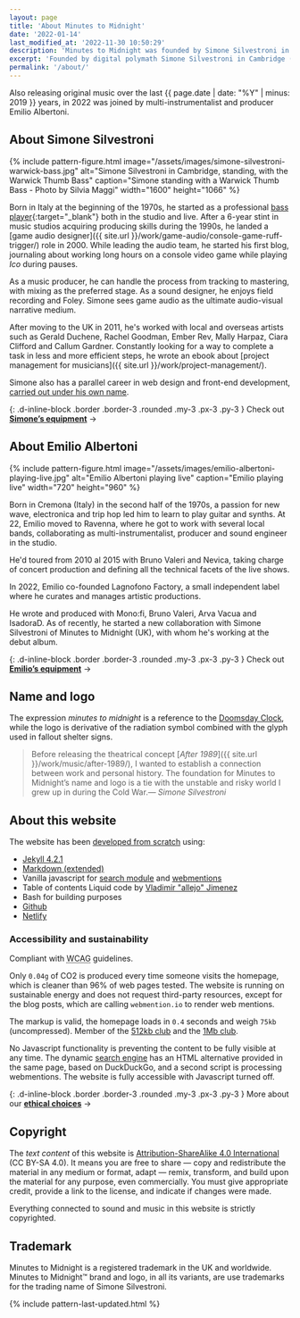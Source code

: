 ```yaml
---
layout: page
title: 'About Minutes to Midnight'
date: '2022-01-14'
last_modified_at: '2022-11-30 10:50:29'
description: 'Minutes to Midnight was founded by Simone Silvestroni in the UK in 2017. About the members, the name and the website.'
excerpt: 'Founded by digital polymath Simone Silvestroni in Cambridge (UK) in 2017, Minutes to Midnight has been providing a vast array of audio production services such as mix, mastering and sound design.'
permalink: '/about/'
---
```

Also  releasing original music over the last {{ page.date | date: "%Y" | minus: 2019 }} years, in 2022 was joined by multi-instrumentalist and producer Emilio Albertoni.

## About Simone Silvestroni

{% include pattern-figure.html image="/assets/images/simone-silvestroni-warwick-bass.jpg" alt="Simone Silvestroni in Cambridge, standing, with the Warwick Thumb Bass" caption="Simone standing with a Warwick Thumb Bass - Photo by Silvia Maggi" width="1600" height="1066" %}

Born in Italy at the beginning of the 1970s, he started as a professional [bass player](https://soundbetter.com/profiles/206552-minutes-to-midnight){:target="_blank"} both in the studio and live. After a 6-year stint in music studios acquiring producing skills during the 1990s, he landed a [game audio designer]({{ site.url }}/work/game-audio/console-game-ruff-trigger/) role in 2000. While leading the audio team, he started his first blog, journaling about working long hours on a console video game while playing *Ico* during pauses.

As a music producer, he can handle the process from tracking to mastering, with mixing as the preferred stage. As a sound designer, he enjoys field recording and Foley. Simone sees game audio as the ultimate audio-visual narrative medium. 

After moving to the UK in 2011, he's worked with local and overseas artists such as Gerald Duchene, Rachel Goodman, Ember Rev, Mally Harpaz, Ciara Clifford and Callum Gardner. Constantly looking for a way to complete a task in less and more efficient steps, he wrote an ebook about [project management for musicians]({{ site.url }}/work/project-management/).

Simone also has a parallel career in web design and front-end development, [carried out under his own name](https://simonesilvestroni.com).

{: .d-inline-block .border .border-3 .rounded .my-3 .px-3 .py-3 }
Check out [**Simone’s equipment**](/uses#simone-silvestronis-equipment) →

## About Emilio Albertoni

{% include pattern-figure.html image="/assets/images/emilio-albertoni-playing-live.jpg" alt="Emilio Albertoni playing live" caption="Emilio playing live" width="720" height="960" %}

Born in Cremona (Italy) in the second half of the 1970s, a passion for new wave, electronica and trip hop led him to learn to play guitar and synths. At 22, Emilio moved to Ravenna, where he got to work with several local bands, collaborating as multi-instrumentalist, producer and sound engineer in the studio.

He'd toured from 2010 al 2015 with Bruno Valeri and Nevica, taking charge of concert production and defining all the technical facets of the live shows.
 
In 2022, Emilio co-founded Lagnofono Factory, a small independent label where he curates and manages artistic productions. 

He wrote and produced with Mono:fi, Bruno Valeri, Arva Vacua and IsadoraD. As of recently, he started a new collaboration with Simone Silvestroni of Minutes to Midnight (UK), with whom he's working at the debut album.

{: .d-inline-block .border .border-3 .rounded .my-3 .px-3 .py-3 }
Check out [**Emilio’s equipment**](/uses#emilio-albertonis-equipment) →

## Name and logo

The expression _minutes to midnight_ is a reference to the [Doomsday Clock](https://en.wikipedia.org/wiki/Doomsday_Clock), while the logo is derivative of the radiation symbol combined with the glyph used in fallout shelter signs.

> Before releasing the theatrical concept [_After 1989_]({{ site.url }}/work/music/after-1989/), I wanted to establish a connection between work and personal history. The foundation for Minutes to Midnight’s name and logo is a tie with the unstable and risky world I grew up in during the Cold War.<cite>— Simone Silvestroni</cite>

## About this website

The website has been [developed from scratch](https://simonesilvestroni.com/projects/web-design/minutes-to-midnight/) using:

- [Jekyll 4.2.1](https://jekyllrb.com/)
- [Markdown (extended)](https://www.markdownguide.org/getting-started/)
- Vanilla javascript for [search module](https://github.com/daviddarnes/jekyll-search-js) and [webmentions](http://beesbuzz.biz)
- Table of contents Liquid code by [Vladimir "allejo" Jimenez](https://github.com/allejo/jekyll-toc)
- Bash for building purposes
- [Github](https://github.com/simonesilvestroni/m2m-website)
- [Netlify](https://netlify.com)

### Accessibility and sustainability

Compliant with <abbr title="Web Content Accessibility Guidelines">WCAG</abbr> guidelines.

Only `0.04g` of CO2 is produced every time someone visits the homepage, which is cleaner than 96% of web pages tested. The website is running on sustainable energy and does not request third-party resources, except for the blog posts, which are calling `webmention.io` to render web mentions.

The markup is valid, the homepage loads in `0.4` seconds and weigh `75kb` (uncompressed). Member of the [512kb club](https://512kb.club "Member of the 512kb Orange Team") and the [1Mb club](https://1mb.club/).

No Javascript functionality is preventing the content to be fully visible at any time. The dynamic [search engine](/search/) has an HTML alternative provided in the same page, based on DuckDuckGo, and a second script is processing webmentions. The website is fully accessible with Javascript turned off.

{: .d-inline-block .border .border-3 .rounded .my-3 .px-3 .py-3 }
More about our [**ethical choices**](/ethics/) →

## Copyright

The _text content_ of this website is [Attribution-ShareAlike 4.0 International](https://creativecommons.org/licenses/by-sa/4.0/) (CC BY-SA 4.0). It means you are free to share — copy and redistribute the material in any medium or format, adapt — remix, transform, and build upon the material for any purpose, even commercially. You must give appropriate credit, provide a link to the license, and indicate if changes were made.

Everything connected to sound and music in this website is strictly copyrighted.

## Trademark

Minutes to Midnight is a registered trademark in the UK and worldwide. Minutes to Midnight&trade; brand and logo, in all its variants, are use trademarks for the trading name of Simone Silvestroni.

{% include pattern-last-updated.html %}